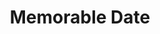 ---
layout: layouts/right
title: Memorable Date
tags: patterns
summary:

include: "{% include 'patterns/memorable-date/memorable-date.md' %}"
---